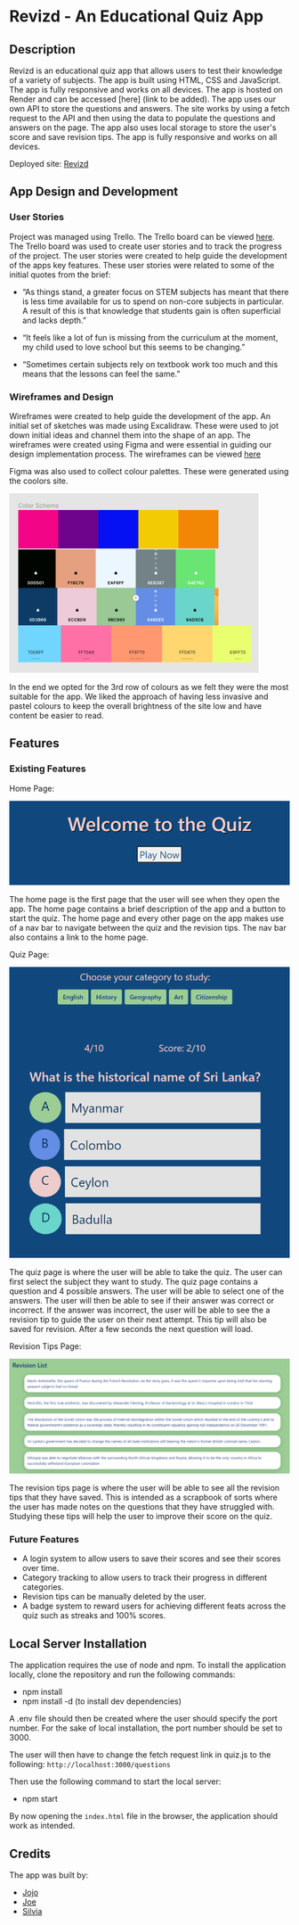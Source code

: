 # Revizd - An Educational Quiz App

## Description

Revizd is an educational quiz app that allows users to test their knowledge of a variety of subjects. The app is built using HTML, CSS and JavaScript. The app is fully responsive and works on all devices. The app is hosted on Render and can be accessed [here] (link to be added). The app uses our own API to store the questions and answers. The site works by using a fetch request to the API and then using the data to populate the questions and answers on the page. The app also uses local storage to store the user's score and save revision tips. The app is fully responsive and works on all devices.

Deployed site: [Revizd](https://woejaddicor.github.io/quiz-app/)

## App Design and Development

### User Stories

Project was managed using Trello. The Trello board can be viewed [here](https://trello.com/b/bsFoYEtb/non-stem-app). The Trello board was used to create user stories and to track the progress of the project. The user stories were created to help guide the development of the apps key features. These user stories were related to some of the initial quotes from the brief:

* “As things stand, a greater focus on STEM subjects has meant that there is less time available for us to spend on non-core subjects in particular. A result of this is that knowledge that students gain is often superficial and lacks depth.”

* “It feels like a lot of fun is missing from the curriculum at the moment, my child used to love school but this seems to be changing.”

* “Sometimes certain subjects rely on textbook work too much and this means that the lessons can feel the same.”

### Wireframes and Design

Wireframes were created to help guide the development of the app. An initial set of sketches was made using Excalidraw. These were used to jot down initial ideas and channel them into the shape of an app. The wireframes were created using Figma and were essential in guiding our design implementation process. The wireframes can be viewed [here](https://www.figma.com/file/kw6zkVsRjmj5vAka3XMxYo/Booleans-Hooligans-team-library?node-id=511%3A3&t=vxJ7SnzoDvecstSa-1)

Figma was also used to collect colour palettes. These were generated using the coolors site. 

![colour palette](/assets/screenshots/colours.PNG)

In the end we opted for the 3rd row of colours as we felt they were the most suitable for the app. We liked the approach of having less invasive and pastel colours to keep the overall brightness of the site low and have content be easier to read.

## Features

### Existing Features

Home Page:

![home page](/assets/screenshots/home.png)

The home page is the first page that the user will see when they open the app. The home page contains a brief description of the app and a button to start the quiz. The home page and every other page on the app makes use of a nav bar to navigate between the quiz and the revision tips. The nav bar also contains a link to the home page.

Quiz Page:

![quiz page](/assets/screenshots/quiz.PNG)

The quiz page is where the user will be able to take the quiz. The user can first select the subject they want to study. The quiz page contains a question and 4 possible answers. The user will be able to select one of the answers. The user will then be able to see if their answer was correct or incorrect. If the answer was incorrect, the user will be able to see the a revision tip to guide the user on their next attempt. This tip will also be saved for revision. After a few seconds the next question will load. 

Revision Tips Page:

![revision tips page](/assets/screenshots/revision.PNG)

The revision tips page is where the user will be able to see all the revision tips that they have saved. This is intended as a scrapbook of sorts where the user has made notes on the questions that they have struggled with. Studying these tips will help the user to improve their score on the quiz.

### Future Features

* A login system to allow users to save their scores and see their scores over time.
* Category tracking to allow users to track their progress in different categories.
* Revision tips can be manually deleted by the user.
* A badge system to reward users for achieving different feats across the quiz such as streaks and 100% scores.

## Local Server Installation

The application requires the use of node and npm. To install the application locally, clone the repository and run the following commands:

* npm install
* npm install -d (to install dev dependencies)

A .env file should then be created where the user should specify the port number. For the sake of local installation, the port number should be set to 3000.

The user will then have to change the fetch request link in quiz.js to the following: `http://localhost:3000/questions`

Then use the following command to start the local server:

* npm start

By now opening the `index.html` file in the browser, the application should work as intended.


## Credits

The app was built by:

* [Jojo](https://github.com/BritishBambi)
* [Joe](https://github.com/woejaddicor)
* [Silvia](https://github.com/Sil-Tatiana)
